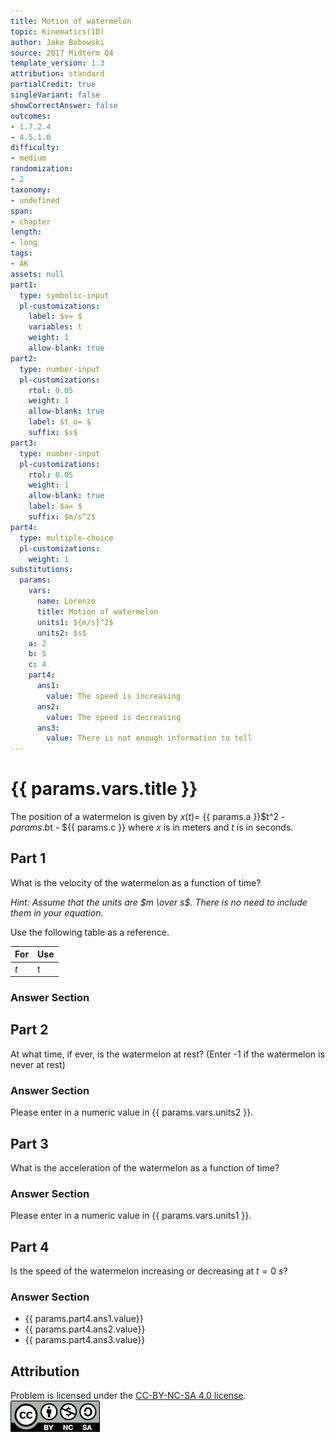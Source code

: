 ```yaml
---
title: Motion of watermelon
topic: Kinematics(1D)
author: Jake Bobowski
source: 2017 Midterm Q4
template_version: 1.3
attribution: standard
partialCredit: true
singleVariant: false
showCorrectAnswer: false
outcomes:
- 1.7.2.4
- 4.5.1.0
difficulty:
- medium
randomization:
- 2
taxonomy:
- undefined
span:
- chapter
length:
- long
tags:
- AK
assets: null
part1:
  type: symbolic-input
  pl-customizations:
    label: $v= $
    variables: t
    weight: 1
    allow-blank: true
part2:
  type: number-input
  pl-customizations:
    rtol: 0.05
    weight: 1
    allow-blank: true
    label: $t_o= $
    suffix: $s$
part3:
  type: number-input
  pl-customizations:
    rtol: 0.05
    weight: 1
    allow-blank: true
    label: $a= $
    suffix: $m/s^2$
part4:
  type: multiple-choice
  pl-customizations:
    weight: 1
substitutions:
  params:
    vars:
      name: Lorenzo
      title: Motion of watermelon
      units1: ${m/s}^2$
      units2: $s$
    a: 2
    b: 5
    c: 4
    part4:
      ans1:
        value: The speed is increasing
      ans2:
        value: The speed is decreasing
      ans3:
        value: There is not enough information to tell
---
```

# {{ params.vars.title }}
The position of a watermelon is given by $x(t) =$ {{ params.a }}$t^2 - ${{ params.b}}$t - ${{ params.c }} where $x$ is in meters and $t$ is in seconds.

## Part 1

What is the velocity of the watermelon as a function of time?

_Hint: Assume that the units are $m \over s$. There is no need to include them in your equation._

Use the following table as a reference.

| For  | Use   |
|----------|-------|
| $t$  | t  |

### Answer Section

## Part 2

At what time, if ever, is the watermelon at rest? (Enter -1 if the watermelon is never at rest)

### Answer Section

Please enter in a numeric value in {{ params.vars.units2 }}.

## Part 3

What is the acceleration of the watermelon as a function of time?

### Answer Section

Please enter in a numeric value in {{ params.vars.units1 }}.

## Part 4

Is the speed of the watermelon increasing or decreasing at $t=0$ $s$?

### Answer Section

- {{ params.part4.ans1.value}}
- {{ params.part4.ans2.value}}
- {{ params.part4.ans3.value}}

## Attribution

Problem is licensed under the [CC-BY-NC-SA 4.0 license](https://creativecommons.org/licenses/by-nc-sa/4.0/).<br> ![The Creative Commons 4.0 license requiring attribution-BY, non-commercial-NC, and share-alike-SA license.](https://raw.githubusercontent.com/firasm/bits/master/by-nc-sa.png)